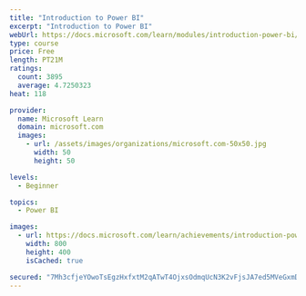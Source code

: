 ```yaml
---
title: "Introduction to Power BI"
excerpt: "Introduction to Power BI"
webUrl: https://docs.microsoft.com/learn/modules/introduction-power-bi/
type: course
price: Free
length: PT21M
ratings:
  count: 3895
  average: 4.7250323
heat: 118

provider:
  name: Microsoft Learn
  domain: microsoft.com
  images:
    - url: /assets/images/organizations/microsoft.com-50x50.jpg
      width: 50
      height: 50

levels:
  - Beginner

topics:
  - Power BI

images:
  - url: https://docs.microsoft.com/learn/achievements/introduction-power-bi-social.png
    width: 800
    height: 400
    isCached: true

secured: "7Mh3cfjeYOwoTsEgzHxfxtM2qATwT4OjxsOdmqUcN3K2vFjsJA7ed5MVeGxmDhst4DpGOHDUq+7CM75xycQ60J7bB1A84BbsX7rA6bur4nwQrzR+ue+oDubQ3KGsTYVkRjauZgkG/KxPhsM6eawHNTzuV0vljnaoUmyFxUczsuQfSkKyYQ5a0aJycvdE4Sy+FfaozbTqWJBUg6H+PVa0ep09Ijzz6tly2k1otszgHLZc3nYpRr49bAyk0mewvGUvTu2SFqFLa39HXD/tM0m4K8EPc0hts6FNMS2bL2/Ldc7lauK8pnpzG78wDTBdIK8s1ubKnGDEqr5YqSIALGMX+Ed298suPdNcVDIRYhIst8Dt6Ry/bsORchkQ8XC+nvmz4tVRz2Qs3uej0fRB4RnQyTOIwehSPcl5mK00VGQJILo=;F1lVOzhDQ1JtQiQqgVszbA=="
---
```


